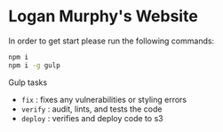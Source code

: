 Logan Murphy's Website
=======

In order to get start please run the following commands:

```bash
npm i
npm i -g gulp
```

Gulp tasks
* `fix` : fixes any vulnerabilities or styling errors
* `verify` : audit, lints, and tests the code
* `deploy` : verifies and deploy code to s3
